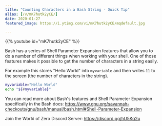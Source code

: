 ```yaml
---
title: "Counting Characters in a Bash String - Quick Tip"
alias: [/v/mK7hutk2yCE/]
date: 2020-01-27
featured_image: https://i.ytimg.com/vi/mK7hutk2yCE/mqdefault.jpg

---
```


{{% youtube id="mK7hutk2yCE" %}}

Bash has a series of Shell Parameter Expansion features that allow you to do a number of different things when working with your shell. One of those features makes it possible to get the number of characters in a string easily.

For example this stores "Hello World" into `myvariable` and then writes `11` to the screen (the number of characters in the string).

```bash
myvariable="Hello World"
echo "${#myvariable}"
```

You can read more about Bash's features and Shell Parameter Expansion specifically in the Bash docs: https://www.gnu.org/savannah-checkouts/gnu/bash/manual/bash.html#Shell-Parameter-Expansion

Join the World of Zero Discord Server: https://discord.gg/hU5Kq2u